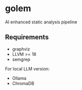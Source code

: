 # golem
AI enhanced static analysis pipeline

## Requirements
- graphviz
- LLVM >= 18
- semgrep

For local LLM version:
- Ollama
- ChromaDB
